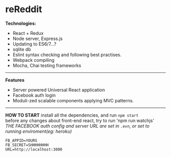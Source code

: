 # reReddit
**Technologies:**
-  React + Redux
-  Node server, Express.js
- Updating to ES6/7...?
-  sqlite db
- Eslint syntax checking and following best practises.
- Webpack compiling
- Mocha, Chai testing frameworks
----------------------
**Features**
- Server powered Universal React application
- Facebook auth login
- Moduli-zed scalable components applying MVC patterns.
----------------------
**HOW TO START**
install all the dependencies, and run `npm start`   
before any changes about front-end react, try to run 'npm run watchjs'    
_THE FACEBOOK auth config and server URL are set in `.evn`, or set to running enviroment(eg: heroku)_
```
FB_APPID=YOURS
FB_SECRET=SHHHHHHHH
URL=http://localhost:3000
```